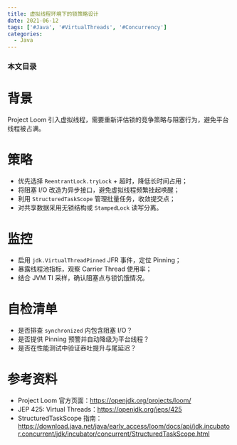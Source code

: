 ```yaml
---
title: 虚拟线程环境下的锁策略设计
date: 2021-06-12
tags: ['#Java', '#VirtualThreads', '#Concurrency']
categories:
  - Java
---
```


### 本文目录
<!-- toc -->

# 背景
Project Loom 引入虚拟线程，需要重新评估锁的竞争策略与阻塞行为，避免平台线程被占满。

# 策略
- 优先选择 `ReentrantLock.tryLock` + 超时，降低长时间占用；
- 将阻塞 I/O 改造为异步接口，避免虚拟线程频繁挂起唤醒；
- 利用 `StructuredTaskScope` 管理批量任务，收敛提交点；
- 对共享数据采用无锁结构或 `StampedLock` 读写分离。

# 监控
- 启用 `jdk.VirtualThreadPinned` JFR 事件，定位 Pinning；
- 暴露线程池指标，观察 Carrier Thread 使用率；
- 结合 JVM TI 采样，确认阻塞点与锁饥饿情况。

# 自检清单
- 是否排查 `synchronized` 内包含阻塞 I/O？
- 是否提供 Pinning 预警并自动降级为平台线程？
- 是否在性能测试中验证吞吐提升与尾延迟？

# 参考资料
- Project Loom 官方页面：https://openjdk.org/projects/loom/
- JEP 425: Virtual Threads：https://openjdk.org/jeps/425
- StructuredTaskScope 指南：https://download.java.net/java/early_access/loom/docs/api/jdk.incubator.concurrent/jdk/incubator/concurrent/StructuredTaskScope.html
